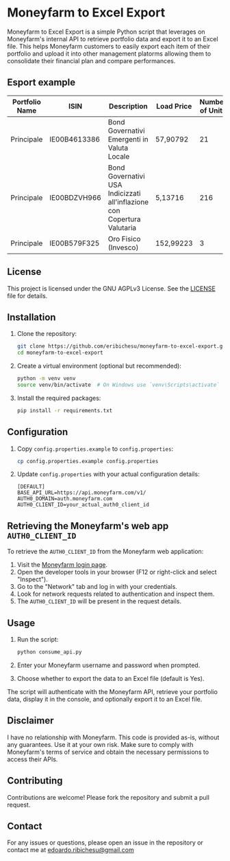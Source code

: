 # Moneyfarm to Excel Export

Moneyfarm to Excel Export is a simple Python script that leverages on Moneyfarm's internal API to retrieve portfolio data and export it to an Excel file. This helps Moneyfarm customers to easily export each item of their portfolio and upload it into other management platorms allowing them to consolidate their financial plan and compare performances.

## Esport example

| Portfolio Name | ISIN           | Description                                                               | Load Price | Number of Units |
|----------------|----------------|---------------------------------------------------------------------------|------------|-----------------|
| Principale     | IE00B4613386   | Bond Governativi Emergenti in Valuta Locale                               | 57,90792   | 21              |
| Principale     | IE00BDZVH966   | Bond Governativi USA Indicizzati all'inflazione con Copertura Valutaria   | 5,13716    | 216             |
| Principale     | IE00B579F325   | Oro Fisico (Invesco)                                                      | 152,99223  | 3               |

## License

This project is licensed under the GNU AGPLv3 License. See the [LICENSE](LICENSE) file for details.

## Installation

1. Clone the repository:
    ```bash
    git clone https://github.com/eribichesu/moneyfarm-to-excel-export.git
    cd moneyfarm-to-excel-export
    ```

2. Create a virtual environment (optional but recommended):
    ```bash
    python -m venv venv
    source venv/bin/activate  # On Windows use `venv\Scripts\activate`
    ```

3. Install the required packages:
    ```bash
    pip install -r requirements.txt
    ```

## Configuration

1. Copy `config.properties.example` to `config.properties`:
    ```bash
    cp config.properties.example config.properties
    ```

2. Update `config.properties` with your actual configuration details:

    ```properties
    [DEFAULT]
    BASE_API_URL=https://api.moneyfarm.com/v1/
    AUTH0_DOMAIN=auth.moneyfarm.com
    AUTH0_CLIENT_ID=your_actual_auth0_client_id
    ```
 
## Retrieving the Moneyfarm's web app `AUTH0_CLIENT_ID`

To retrieve the `AUTH0_CLIENT_ID` from the Moneyfarm web application:

1. Visit the [Moneyfarm login page](https://app.moneyfarm.com/it/sign-in).
2. Open the developer tools in your browser (F12 or right-click and select "Inspect").
3. Go to the "Network" tab and log in with your credentials.
4. Look for network requests related to authentication and inspect them.
5. The `AUTH0_CLIENT_ID` will be present in the request details.


## Usage

1. Run the script:
    ```bash
    python consume_api.py
    ```

2. Enter your Moneyfarm username and password when prompted.

3. Choose whether to export the data to an Excel file (default is Yes).

The script will authenticate with the Moneyfarm API, retrieve your portfolio data, display it in the console, and optionally export it to an Excel file.

## Disclaimer

I have no relationship with Moneyfarm. This code is provided as-is, without any guarantees. Use it at your own risk. Make sure to comply with Moneyfarm's terms of service and obtain the necessary permissions to access their APIs.

## Contributing

Contributions are welcome! Please fork the repository and submit a pull request.

## Contact

For any issues or questions, please open an issue in the repository or contact me at edoardo.ribichesu@gmail.com